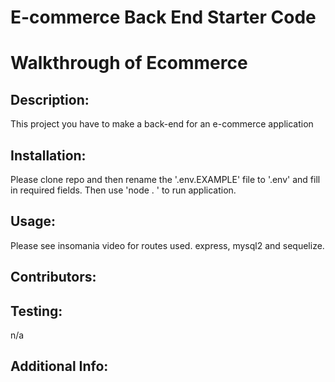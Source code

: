 # E-commerce Back End Starter Code

# Walkthrough of Ecommerce


## Description:
This project you have to make a back-end for an e-commerce application 
## Installation:

Please clone repo and then rename the '.env.EXAMPLE' file to '.env' and fill in required fields. Then use 'node . ' to run application.

## Usage:

Please see insomania video for routes used.
express, mysql2 and sequelize.

## Contributors:


## Testing:

n/a

## Additional Info:





